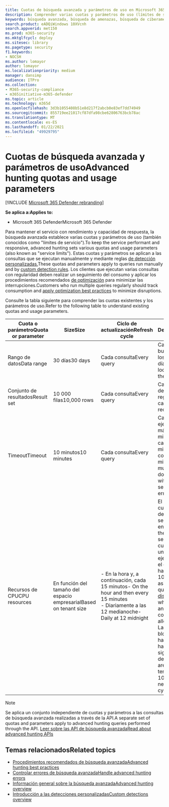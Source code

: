 ```yaml
---
title: Cuotas de búsqueda avanzada y parámetros de uso en Microsoft 365 Defender
description: Comprender varias cuotas y parámetros de uso (límites de servicio) que mantienen la capacidad de respuesta del servicio de búsqueda avanzada
keywords: búsqueda avanzada, búsqueda de amenazas, búsqueda de ciberamenazas, protección contra amenazas de Microsoft, microsoft 365, mtp, m365, búsqueda, consulta, telemetría, esquema, kusto, límite de CPU, límite de consulta, recursos, resultados máximos, cuota, parámetros, asignación
search.product: eADQiWindows 10XVcnh
search.appverid: met150
ms.prod: m365-security
ms.mktglfcycl: deploy
ms.sitesec: library
ms.pagetype: security
f1.keywords:
- NOCSH
ms.author: lomayor
author: lomayor
ms.localizationpriority: medium
manager: dansimp
audience: ITPro
ms.collection:
- M365-security-compliance
- m365initiative-m365-defender
ms.topic: article
ms.technology: m365d
ms.openlocfilehash: 3d3b1055408b51e8d217f2abcb0e83ef7dd74949
ms.sourcegitcommit: 855719ee21017cf87dfa98cbe62806763bcb78ac
ms.translationtype: MT
ms.contentlocale: es-ES
ms.lasthandoff: 01/22/2021
ms.locfileid: "49929795"
---
```

# <a name="advanced-hunting-quotas-and-usage-parameters"></a><span data-ttu-id="91ac3-104">Cuotas de búsqueda avanzada y parámetros de uso</span><span class="sxs-lookup"><span data-stu-id="91ac3-104">Advanced hunting quotas and usage parameters</span></span>

[!INCLUDE [Microsoft 365 Defender rebranding](../includes/microsoft-defender.md)]


<span data-ttu-id="91ac3-105">**Se aplica a:**</span><span class="sxs-lookup"><span data-stu-id="91ac3-105">**Applies to:**</span></span>
- <span data-ttu-id="91ac3-106">Microsoft 365 Defender</span><span class="sxs-lookup"><span data-stu-id="91ac3-106">Microsoft 365 Defender</span></span>

<span data-ttu-id="91ac3-107">Para mantener el servicio con rendimiento y capacidad de respuesta, la búsqueda avanzada establece varias cuotas y parámetros de uso (también conocidos como "límites de servicio").</span><span class="sxs-lookup"><span data-stu-id="91ac3-107">To keep the service performant and responsive, advanced hunting sets various quotas and usage parameters (also known as "service limits").</span></span> <span data-ttu-id="91ac3-108">Estas cuotas y parámetros se aplican a las consultas que se ejecutan manualmente y mediante reglas [de detección personalizadas.](custom-detection-rules.md)</span><span class="sxs-lookup"><span data-stu-id="91ac3-108">These quotas and parameters apply to queries run manually and by [custom detection rules](custom-detection-rules.md).</span></span> <span data-ttu-id="91ac3-109">Los clientes que ejecutan varias consultas con regularidad deben realizar un seguimiento del consumo y aplicar los procedimientos recomendados [de optimización](advanced-hunting-best-practices.md) para minimizar las interrupciones.</span><span class="sxs-lookup"><span data-stu-id="91ac3-109">Customers who run multiple queries regularly should track consumption and [apply optimization best practices](advanced-hunting-best-practices.md) to minimize disruptions.</span></span>

<span data-ttu-id="91ac3-110">Consulte la tabla siguiente para comprender las cuotas existentes y los parámetros de uso.</span><span class="sxs-lookup"><span data-stu-id="91ac3-110">Refer to the following table to understand existing quotas and usage parameters.</span></span>

| <span data-ttu-id="91ac3-111">Cuota o parámetro</span><span class="sxs-lookup"><span data-stu-id="91ac3-111">Quota or parameter</span></span> | <span data-ttu-id="91ac3-112">Size</span><span class="sxs-lookup"><span data-stu-id="91ac3-112">Size</span></span> | <span data-ttu-id="91ac3-113">Ciclo de actualización</span><span class="sxs-lookup"><span data-stu-id="91ac3-113">Refresh cycle</span></span> | <span data-ttu-id="91ac3-114">Description</span><span class="sxs-lookup"><span data-stu-id="91ac3-114">Description</span></span> |
|--|--|--|--|
| <span data-ttu-id="91ac3-115">Rango de datos</span><span class="sxs-lookup"><span data-stu-id="91ac3-115">Data range</span></span> | <span data-ttu-id="91ac3-116">30 días</span><span class="sxs-lookup"><span data-stu-id="91ac3-116">30 days</span></span> | <span data-ttu-id="91ac3-117">Cada consulta</span><span class="sxs-lookup"><span data-stu-id="91ac3-117">Every query</span></span> | <span data-ttu-id="91ac3-118">Cada consulta puede buscar datos de hasta los últimos 30 días.</span><span class="sxs-lookup"><span data-stu-id="91ac3-118">Each query can look up data from up to the past 30 days.</span></span> |
| <span data-ttu-id="91ac3-119">Conjunto de resultados</span><span class="sxs-lookup"><span data-stu-id="91ac3-119">Result set</span></span> | <span data-ttu-id="91ac3-120">10 000 filas</span><span class="sxs-lookup"><span data-stu-id="91ac3-120">10,000 rows</span></span> | <span data-ttu-id="91ac3-121">Cada consulta</span><span class="sxs-lookup"><span data-stu-id="91ac3-121">Every query</span></span> | <span data-ttu-id="91ac3-122">Cada consulta puede devolver hasta 10.000 registros.</span><span class="sxs-lookup"><span data-stu-id="91ac3-122">Each query can return up to 10,000 records.</span></span> |
| <span data-ttu-id="91ac3-123">Timeout</span><span class="sxs-lookup"><span data-stu-id="91ac3-123">Timeout</span></span> | <span data-ttu-id="91ac3-124">10 minutos</span><span class="sxs-lookup"><span data-stu-id="91ac3-124">10 minutes</span></span> | <span data-ttu-id="91ac3-125">Cada consulta</span><span class="sxs-lookup"><span data-stu-id="91ac3-125">Every query</span></span> | <span data-ttu-id="91ac3-126">Cada consulta puede ejecutarse durante un máximo de 10 minutos.</span><span class="sxs-lookup"><span data-stu-id="91ac3-126">Each query can run for up to 10 minutes.</span></span> <span data-ttu-id="91ac3-127">Si no se completa en 10 minutos, el servicio muestra un error.</span><span class="sxs-lookup"><span data-stu-id="91ac3-127">If it does not complete within 10 minutes, the service displays an error.</span></span>
| <span data-ttu-id="91ac3-128">Recursos de CPU</span><span class="sxs-lookup"><span data-stu-id="91ac3-128">CPU resources</span></span> | <span data-ttu-id="91ac3-129">En función del tamaño del espacio empresarial</span><span class="sxs-lookup"><span data-stu-id="91ac3-129">Based on tenant size</span></span> | <span data-ttu-id="91ac3-130">- En la hora y, a continuación, cada 15 minutos</span><span class="sxs-lookup"><span data-stu-id="91ac3-130">- On the hour and then every 15 minutes</span></span><br><span data-ttu-id="91ac3-131">- Diariamente a las 12 medianoche</span><span class="sxs-lookup"><span data-stu-id="91ac3-131">- Daily at 12 midnight</span></span> | <span data-ttu-id="91ac3-132">El servicio aplica la cuota diaria y la cuota de 15 minutos por separado.</span><span class="sxs-lookup"><span data-stu-id="91ac3-132">The service enforces the daily and the 15-minute quota separately.</span></span> <span data-ttu-id="91ac3-133">Por cada cuota, el [portal muestra](advanced-hunting-errors.md) un error siempre que se ejecuta una consulta y el espacio empresarial ha consumido más del 10 % de los recursos asignados.</span><span class="sxs-lookup"><span data-stu-id="91ac3-133">For each quota, the [portal displays an error](advanced-hunting-errors.md) whenever a query runs and the tenant has consumed over 10% of allocated resources.</span></span> <span data-ttu-id="91ac3-134">Las consultas se bloquean si el inquilino ha alcanzado el 100 % hasta después del siguiente ciclo diario o de 15 minutos.</span><span class="sxs-lookup"><span data-stu-id="91ac3-134">Queries are blocked if the tenant has reached 100% until after the next daily or 15-minute cycle.</span></span> |

>[!NOTE] 
><span data-ttu-id="91ac3-135">Se aplica un conjunto independiente de cuotas y parámetros a las consultas de búsqueda avanzada realizadas a través de la API.</span><span class="sxs-lookup"><span data-stu-id="91ac3-135">A separate set of quotas and parameters apply to advanced hunting queries performed through the API.</span></span> [<span data-ttu-id="91ac3-136">Leer sobre las API de búsqueda avanzada</span><span class="sxs-lookup"><span data-stu-id="91ac3-136">Read about advanced hunting APIs</span></span>](https://docs.microsoft.com/microsoft-365/security/mtp/api-advanced-hunting)

## <a name="related-topics"></a><span data-ttu-id="91ac3-137">Temas relacionados</span><span class="sxs-lookup"><span data-stu-id="91ac3-137">Related topics</span></span>

- [<span data-ttu-id="91ac3-138">Procedimientos recomendados de búsqueda avanzada</span><span class="sxs-lookup"><span data-stu-id="91ac3-138">Advanced hunting best practices</span></span>](advanced-hunting-best-practices.md)
- [<span data-ttu-id="91ac3-139">Controlar errores de búsqueda avanzada</span><span class="sxs-lookup"><span data-stu-id="91ac3-139">Handle advanced hunting errors</span></span>](advanced-hunting-errors.md)
- [<span data-ttu-id="91ac3-140">Información general sobre la búsqueda avanzada</span><span class="sxs-lookup"><span data-stu-id="91ac3-140">Advanced hunting overview</span></span>](advanced-hunting-overview.md)
- [<span data-ttu-id="91ac3-141">Introducción a las detecciones personalizadas</span><span class="sxs-lookup"><span data-stu-id="91ac3-141">Custom detections overview</span></span>](custom-detections-overview.md)